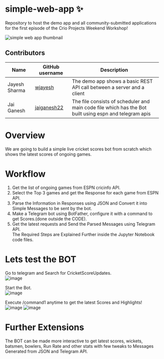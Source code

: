 # simple-web-app ✨
Repository to host the demo app and all community-submitted applications for the first episode of the Crio Projects Weekend Workshop!

![simple web app thumbnail](https://user-images.githubusercontent.com/37150991/146527496-3f519436-d6aa-4eb3-a50e-6041b149b38e.png)

## Contributors
| Name | GitHub username | Description |
| ---- | --------------- | ----------- |
| Jayesh Sharma | [wjayesh](https://github.com/wjayesh) | The demo app shows a basic REST API call between a server and a client | 
| Jai Ganesh | [jaiganesh22](https://github.com/jaiganesh22) | The file consists of scheduler and main code file which has the Bot built using espn and telegram apis |


# Overview
We are going to build a simple live cricket scores bot from scratch which shows the latest scores of ongoing games.

# Workflow 
1. Get the list of ongoing games from ESPN cricinfo API.
2. Select the Top 3 games and get the Response for each game from ESPN API.
3. Parse the Information in Responses using JSON and Convert it into Simple Messages to be sent by the bot.
4. Make a Telegram bot using BotFather, configure it with a command to get Scores.(done outside the CODE). 
5. Get the latest requests and Send the Parsed Messages using Telegram API. \
The Required Steps are Explained Further inside the Jupyter Notebook code files.


# Lets test the BOT
Go to telegram and Search for CricketScoreUpdates. \
![image](https://user-images.githubusercontent.com/63280843/146742298-8147387e-4649-4e71-9ec1-c65cd0fbac03.png)

Start the Bot. \
![image](https://user-images.githubusercontent.com/63280843/146742448-d16bfeb7-a6d4-4f3f-9bd2-980a34e1b2bf.png)

Execute /command1 anytime to get the latest Scores and Highlights! \
![image](https://user-images.githubusercontent.com/63280843/146742850-517be22f-d852-4e26-9a28-ae332e0eb769.png)
![image](https://user-images.githubusercontent.com/63280843/146742930-cbde4a1a-1b0c-45ea-a77d-bed0c0fd1504.png)

# Further Extensions
The BOT can be made more interactive to get latest scores, wickets, batsmen, bowlers, Run Rate and other stats with few
tweaks to Messages Generated from JSON and Telegram API.
